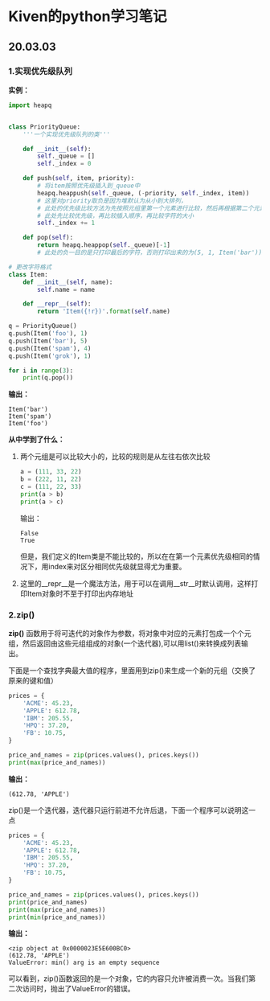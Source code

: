 # Kiven的python学习笔记

## 20.03.03

### 1.实现优先级队列

**实例：**

``` python
import heapq


class PriorityQueue:
    '''一个实现优先级队列的类'''

    def __init__(self):
        self._queue = []
        self._index = 0

    def push(self, item, priority):
        # 将item按照优先级插入到_queue中
        heapq.heappush(self._queue, (-priority, self._index, item))
        # 这里对priority取负是因为堆默认为从小到大排列，
        # 此处的优先级比较方法为先按照元组里第一个元素进行比较，然后再根据第二个元素进行比较，依次类推
        # 此处先比较优先级，再比较插入顺序，再比较字符的大小
        self._index += 1

    def pop(self):
        return heapq.heappop(self._queue)[-1]
        # 此处的负一目的是只打印最后的字符，否则打印出来的为(5, 1, Item('bar'))

# 更改字符格式
class Item:
    def __init__(self, name):
        self.name = name

    def __repr__(self):
        return 'Item({!r})'.format(self.name)

q = PriorityQueue()
q.push(Item('foo'), 1)
q.push(Item('bar'), 5)
q.push(Item('spam'), 4)
q.push(Item('grok'), 1)

for i in range(3):
    print(q.pop())
```

**输出：**

```
Item('bar')
Item('spam')
Item('foo')
```



**从中学到了什么：**

1. 两个元组是可以比较大小的，比较的规则是从左往右依次比较

   ```python
   a = (111, 33, 22)
   b = (222, 11, 22)
   c = (111, 22, 33)
   print(a > b)
   print(a > c)
   ```

   输出：

   ```
   False
   True
   ```

   但是，我们定义的Item类是不能比较的，所以在在第一个元素优先级相同的情况下，用index来对区分相同优先级就显得尤为重要。

2. 这里的\_\_repr\_\_是一个魔法方法，用于可以在调用\_\_str\_\_时默认调用，这样打印Item对象时不至于打印出内存地址

### 2.zip()

**zip()** 函数用于将可迭代的对象作为参数，将对象中对应的元素打包成一个个元组，然后返回由这些元组组成的对象(一个迭代器),可以用list()来转换成列表输出。

下面是一个查找字典最大值的程序，里面用到zip()来生成一个新的元组（交换了原来的键和值）

```python
prices = {
    'ACME': 45.23,
    'APPLE': 612.78,
    'IBM': 205.55,
    'HPQ': 37.20,
    'FB': 10.75,
}

price_and_names = zip(prices.values(), prices.keys())
print(max(price_and_names))
```

**输出：**

```
(612.78, 'APPLE')
```

zip()是一个迭代器，迭代器只运行前进不允许后退，下面一个程序可以说明这一点

```python
prices = {
    'ACME': 45.23,
    'APPLE': 612.78,
    'IBM': 205.55,
    'HPQ': 37.20,
    'FB': 10.75,
}

price_and_names = zip(prices.values(), prices.keys())
print(price_and_names)
print(max(price_and_names))
print(min(price_and_names))
```

**输出：**

```
<zip object at 0x0000023E5E600BC0>
(612.78, 'APPLE')
ValueError: min() arg is an empty sequence
```

可以看到，zip()函数返回的是一个对象，它的内容只允许被消费一次。当我们第二次访问时，抛出了ValueError的错误。

